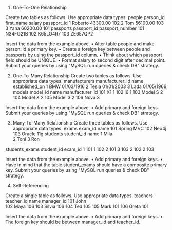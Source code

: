 1.	One-To-One Relationship

Create two tables as follows. Use appropriate data types.
people
person_id	first_name	salary	passport_id
1  	Roberto                                            	43300.00	102
2	Tom	56100.00	103
3	Yana	60200.00	101
passports
passport_id	passport_number
101	N34FG21B
102	K65LO4R7
103	ZE657QP2

Insert the data from the example above.
•	Alter table people and make person_id a primary key. 
•	Create a foreign key between people and passports by using the passport_id column. 
•	Think about which passport field should be UNIQUE.
•	Format salary to second digit after decimal point.
Submit your queries by using "MySQL run queries & check DB" strategy.

2.	One-To-Many Relationship
Create two tables as follows. Use appropriate data types.
manufacturers
manufacturer_id	name	established_on
1  	BMW                                            	01/03/1916
2	Tesla	01/01/2003
3	Lada	01/05/1966
models
model_id	name	manufacturer_id
101	X1	1
102	i6	1
103	Model S	2
104	Model X	2
105	Model 3	2
106	Nova	3


Insert the data from the example above. 
•	Add primary and foreign keys.
Submit your queries by using "MySQL run queries & check DB" strategy.



3.	Many-To-Many Relationship
Create three tables as follows. Use appropriate data types.
exams
exam_id	name
101	Spring MVC
102	Neo4j
103	Oracle 11g
students
student_id	name
1  	Mila                                      
2	Toni
3	Ron




students_exams
student_id	exam_id
1	101
1	102
2	101
3	103
2	102
2	103








Insert the data from the example above.
•	Add primary and foreign keys.
•	Have in mind that the table student_exams should have a 
composite primary key.
Submit your queries by using "MySQL run queries & check DB" strategy.

4.	Self-Referencing

Create a single table as follows. Use appropriate data types.
teachers
teacher_id	name	manager_id
101	John	
102	Maya	106
103	Silvia	106
104	Ted	105
105	Mark	101
106	Greta	101


Insert the data from the example above. 
•	Add primary and foreign keys. 
•	The foreign key should be between manager_id and teacher_id.
